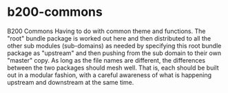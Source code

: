 # b200-commons
B200 Commons
Having to do with common theme and functions. The "root" bundle package is worked
out here and then distributed to all the other sub modules (sub-domains) as needed
by specifying this root bundle package as "upstream" and then pushing from the
sub domain to their own "master" copy. As long as the file names are different,
the differences between the two packages should mesh well.  That is, each should
be built out in a modular fashion, with a careful awareness of what is happening
upstream and downstream at the same time.

